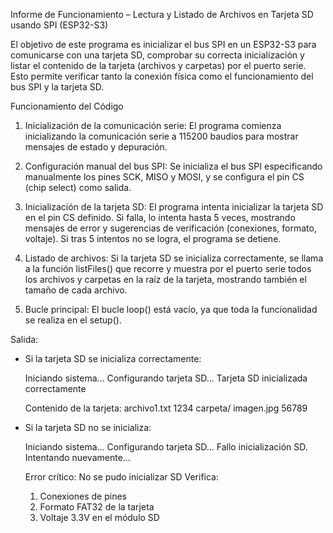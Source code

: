 Informe de Funcionamiento – Lectura y Listado de Archivos en Tarjeta SD usando SPI (ESP32-S3)

El objetivo de este programa es inicializar el bus SPI en un ESP32-S3 para comunicarse con una tarjeta SD, comprobar su correcta inicialización y listar el contenido de la tarjeta (archivos y carpetas) por el puerto serie. Esto permite verificar tanto la conexión física como el funcionamiento del bus SPI y la tarjeta SD.

Funcionamiento del Código

1. Inicialización de la comunicación serie:
   El programa comienza inicializando la comunicación serie a 115200 baudios para mostrar mensajes de estado y depuración.

2. Configuración manual del bus SPI:
   Se inicializa el bus SPI especificando manualmente los pines SCK, MISO y MOSI, y se configura el pin CS (chip select) como salida.

3. Inicialización de la tarjeta SD:
   El programa intenta inicializar la tarjeta SD en el pin CS definido. Si falla, lo intenta hasta 5 veces, mostrando mensajes de error y sugerencias de verificación (conexiones, formato, voltaje). Si tras 5 intentos no se logra, el programa se detiene.

4. Listado de archivos:
   Si la tarjeta SD se inicializa correctamente, se llama a la función listFiles() que recorre y muestra por el puerto serie todos los archivos y carpetas en la raíz de la tarjeta, mostrando también el tamaño de cada archivo.

5. Bucle principal:
   El bucle loop() está vacío, ya que toda la funcionalidad se realiza en el setup().

Salida:

- Si la tarjeta SD se inicializa correctamente:

  Iniciando sistema...
  Configurando tarjeta SD...
  Tarjeta SD inicializada correctamente

  Contenido de la tarjeta:
  archivo1.txt    1234
  carpeta/
  imagen.jpg      56789
  
- Si la tarjeta SD no se inicializa:
  
  Iniciando sistema...
  Configurando tarjeta SD...
  Fallo inicialización SD. Intentando nuevamente...

  Error crítico: No se pudo inicializar SD
  Verifica:
  1. Conexiones de pines
  2. Formato FAT32 de la tarjeta
  3. Voltaje 3.3V en el módulo SD

